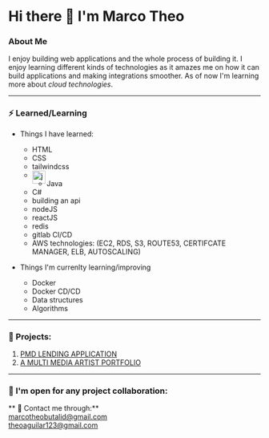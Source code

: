 # Hi there 👋 I'm Marco Theo

### About Me
I enjoy building web applications and the whole process of building it.
I enjoy learning different kinds of technologies as it amazes me on how
it can build applications and making integrations smoother. As of now I'm learning
more about *cloud technologies*.

---

### ⚡ Learned/Learning
* Things I have learned:
  * HTML
  * CSS
  * tailwindcss
  * <img align="left" alt="javascript" width="26px" src="https://raw.githubusercontent.com/github/explore/80688e429a7d4ef2fca1e82350fe8e3517d3494d/topics/javascript/  javascript.png" />
  * Java
  * C#
  * building an api
  * nodeJS
  * reactJS
  * redis
  * gitlab CI/CD
  * AWS technologies: (EC2, RDS, S3, ROUTE53, CERTIFCATE MANAGER, ELB, AUTOSCALING)

* Things I'm currenlty learning/improving
  * Docker
  * Docker CD/CD
  * Data structures
  * Algorithms

---

### 🔭 Projects:

1. [PMD LENDING APPLICATION](https://pmdlending.com)
2. [A MULTI MEDIA ARTIST PORTFOLIO](https://www.gualbertsansual.com/)

---

### 👯 I'm open for any project collaboration:
** 💬 Contact me through:**  
marcotheobutalid@gmail.com  
theoaguilar123@gmail.com
<!--
**mabutalid/mabutalid** is a ✨ _special_ ✨ repository because its `README.md` (this file) appears on your GitHub profile.

Here are some ideas to get you started:

- 🔭 I’m currently working on ...
- 🌱 I’m currently learning ...
- 👯 I’m looking to collaborate on ...
- 🤔 I’m looking for help with ...
- 💬 Ask me about ...
- 📫 How to reach me: ...
- 😄 Pronouns: ...
- ⚡ Fun fact: ...
-->

